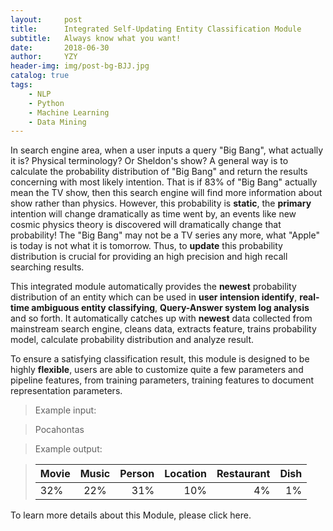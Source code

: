 ```yaml
---
layout:     post
title:      Integrated Self-Updating Entity Classification Module
subtitle:   Always know what you want!
date:       2018-06-30
author:     YZY
header-img: img/post-bg-BJJ.jpg
catalog: true
tags:
    - NLP 
    - Python
    - Machine Learning
    - Data Mining
---
```


In search engine area, when a user inputs a query "Big Bang", what actually it is? Physical terminology? Or Sheldon's show? A general way is to calculate the probability distribution of "Big Bang" and return the results concerning with most likely intention. That is if   83% of "Big Bang" actually mean the TV show, then this search engine will find more information about show rather than physics.  However, this probability is **static**, the **primary** intention will change dramatically as time went by, an events like new cosmic physics theory is discovered will dramatically change that probability! The "Big Bang" may not be a TV series any more, what "Apple" is today is not what it is tomorrow. Thus, to **update** this probability distribution is crucial for providing an high precision and high recall searching results. 

This integrated module automatically provides the **newest** probability distribution of an entity which can be used in **user intension identify**, **real-time ambiguous entity classifying**, **Query-Answer system log analysis** and so forth. It automatically catches up with **newest** data collected from mainstream search engine, cleans data, extracts feature, trains probability model, calculate probability distribution and analyze result.

To ensure a satisfying classification result, this module is designed to be highly **flexible**, users are able to customize quite a few parameters and pipeline features, from training parameters, training features to document representation parameters.

> Example input:

> Pocahontas

> Example output:

> | Movie| Music|Person|Location|Restaurant|Dish|
> | ---- |:----:| ----:| ------:| --------:| --:|
> | 32%  | 22%  |31%   |10%     |4%        |1%  |

To learn more details about this Module, please click here.
